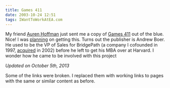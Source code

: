 ```yaml
---
title: Games 411
date: 2003-10-24 12:51
tags: IWantToWorkAtEA.com
---
```

My friend [Auren Hoffman][1] just sent me a copy of [Games 411][2] out of the blue. Nice! I was [planning][3] on getting this. Turns out the publisher is Andrew Boer. He used to be the VP of Sales for BridgePath (a company I cofounded in 1997, [acquired][4] in 2002) before he left to get his MBA over at Harvard. I wonder how he came to be involved with this project

*Updated on October 5th, 2013*

Some of the links were broken. I replaced them with working links to pages with the same or similar content as before.

 [1]: http://www.summation.net/
 [2]: http://www.amazon.com/Games-411-Professional-Reference-Industry/dp/1931625247
 [3]: /game-girl-advance-and-411.html
 [4]: http://investing.businessweek.com/research/stocks/private/snapshot.asp?privcapId=137922

